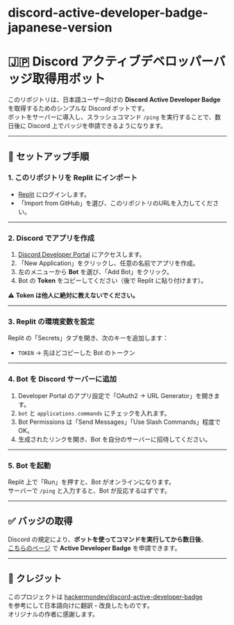 # discord-active-developer-badge-japanese-version
# 🇯🇵 Discord アクティブデベロッパーバッジ取得用ボット  

このリポジトリは、日本語ユーザー向けの **Discord Active Developer Badge** を取得するためのシンプルな Discord ボットです。  
ボットをサーバーに導入し、スラッシュコマンド `/ping` を実行することで、数日後に Discord 上でバッジを申請できるようになります。  

---

## 🚀 セットアップ手順

### 1. このリポジトリを Replit にインポート
- [Replit](https://replit.com/) にログインします。  
- 「Import from GitHub」を選び、このリポジトリのURLを入力してください。  

---

### 2. Discord でアプリを作成
1. [Discord Developer Portal](https://discord.com/developers/applications) にアクセスします。  
2. 「New Application」をクリックし、任意の名前でアプリを作成。  
3. 左のメニューから **Bot** を選び、「Add Bot」をクリック。  
4. Bot の **Token** をコピーしてください（後で Replit に貼り付けます）。  

⚠️ **Token は他人に絶対に教えないでください。**

---

### 3. Replit の環境変数を設定
Replit の「Secrets」タブを開き、次のキーを追加します：  

- `TOKEN` → 先ほどコピーした Bot のトークン  

---

### 4. Bot を Discord サーバーに追加
1. Developer Portal のアプリ設定で「OAuth2 → URL Generator」を開きます。  
2. `bot` と `applications.commands` にチェックを入れます。  
3. Bot Permissions は「Send Messages」「Use Slash Commands」程度でOK。  
4. 生成されたリンクを開き、Bot を自分のサーバーに招待してください。  

---

### 5. Bot を起動
Replit 上で「Run」を押すと、Bot がオンラインになります。  
サーバーで `/ping` と入力すると、Bot が反応するはずです。  

---

## ✅ バッジの取得
Discord の規定により、**ボットを使ってコマンドを実行してから数日後**、  
[こちらのページ](https://discord.com/developers/active-developer) で **Active Developer Badge** を申請できます。  

---

## 🙏 クレジット
このプロジェクトは [hackermondev/discord-active-developer-badge](https://github.com/hackermondev/discord-active-developer-badge)  
を参考にして日本語向けに翻訳・改良したものです。  
オリジナルの作者に感謝します。


